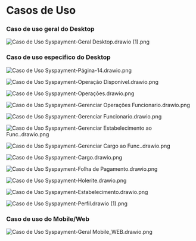 # Casos de Uso

### Caso de uso geral do Desktop

![Caso de Uso Syspayment-Geral Desktop.drawio (1).png](images/Caso_de_Uso_Syspayment-Geral_Desktop.drawio_(1).png)

### Caso de uso especifico do Desktop

![Caso de Uso Syspayment-Página-14.drawio.png](images/Caso_de_Uso_Syspayment-Pgina-14.drawio.png)

![Caso de Uso Syspayment-Operação Disponivel.drawio.png](images/Caso_de_Uso_Syspayment-Operao_Disponivel.drawio.png)

![Caso de Uso Syspayment-Operações.drawio.png](images/Caso_de_Uso_Syspayment-Operaes.drawio.png)

![Caso de Uso Syspayment-Gerenciar Operações Funcionario.drawio.png](images/Caso_de_Uso_Syspayment-Gerenciar_Operaes_Funcionario.drawio.png)

![Caso de Uso Syspayment-Gerenciar Funcionario.drawio.png](images/Caso_de_Uso_Syspayment-Gerenciar_Funcionario.drawio.png)

![Caso de Uso Syspayment-Gerenciar Estabelecimento ao Func..drawio.png](images/Caso_de_Uso_Syspayment-Gerenciar_Estabelecimento_ao_Func..drawio.png)

![Caso de Uso Syspayment-Gerenciar Cargo ao Func..drawio.png](images/Caso_de_Uso_Syspayment-Gerenciar_Cargo_ao_Func..drawio.png)

![Caso de Uso Syspayment-Cargo.drawio.png](images/Caso_de_Uso_Syspayment-Cargo.drawio.png)

![Caso de Uso Syspayment-Folha de Pagamento.drawio.png](images/Caso_de_Uso_Syspayment-Folha_de_Pagamento.drawio.png)

![Caso de Uso Syspayment-Holerite.drawio.png](images/Caso_de_Uso_Syspayment-Holerite.drawio.png)

![Caso de Uso Syspayment-Estabelecimento.drawio.png](images/Caso_de_Uso_Syspayment-Estabelecimento.drawio.png)

![Caso de Uso Syspayment-Perfil.drawio (1).png](images/Caso_de_Uso_Syspayment-Perfil.drawio_(1).png)

### Caso de uso do Mobile/Web

![Caso de Uso Syspayment-Geral Mobile_WEB.drawio.png](images/Caso_de_Uso_Syspayment-Geral_Mobile_WEB.drawio.png)